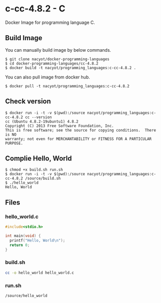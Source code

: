 # c-cc-4.8.2 - C

Docker Image for programming language C.

## Build Image

You can manually build image by below commands.

```
$ git clone nacyot/docker-programming-languages
$ cd docker-programming-languages/cc-4.8.2
$ docker build -t nacyot/programming_languages:c-cc-4.8.2 .
```

You can also pull image from docker hub.

```
$ docker pull -t nacyot/programming_languages:c-cc-4.8.2
```

## Check version

```
$ docker run -i -t -v $(pwd):/source nacyot/programming_languages:c-cc-4.8.2 cc --version
cc (Ubuntu 4.8.2-19ubuntu1) 4.8.2
Copyright (C) 2013 Free Software Foundation, Inc.
This is free software; see the source for copying conditions.  There is NO
warranty; not even for MERCHANTABILITY or FITNESS FOR A PARTICULAR PURPOSE.
```

## Complie Hello, World

```
$ chmod +x build.sh run.sh
$ docker run -i -t -v $(pwd):/source nacyot/programming_languages:c-cc-4.8.2 /source/build.sh
$ ./hello_world
Hello, World
```

## Files

### hello_world.c

```c
#include<stdio.h>

int main(void) {
  printf("Hello, World\n");
  return 0;
}

```

### build.sh

```sh
cc -o hello_world hello_world.c
```

### run.sh

```sh
/source/hello_world
```
